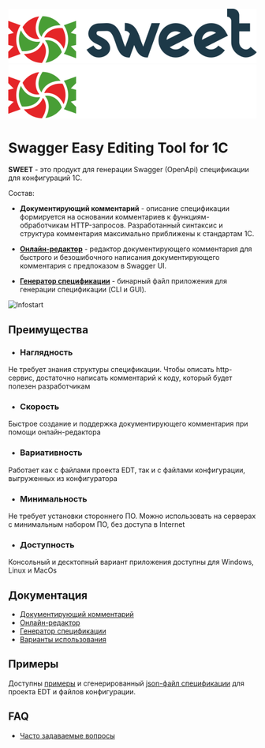 ![SWEET](./logo/sweet-logo-full-light.svg#gh-light-mode-only) ![SWEET](./logo/sweet-logo-full-dark.svg#gh-dark-mode-only)

# Swagger Easy Editing Tool for 1С

**SWEET** - это продукт для генерации Swagger (OpenApi) спецификации для конфигураций 1С. 

Состав:

- **Документирующий комментарий** - описание спецификации формируется на основании комментариев к функциям-обработчикам HTTP-запросов. Разработанный синтаксис и структура комментария максимально приближены к стандартам 1С.

- [**Онлайн-редактор**](https://sweet-editor.ru/#editor) - редактор документирующего комментария для быстрого и безошибочного написания документирующего комментария с предпоказом в Swagger UI.

- [**Генератор спецификации**](https://infostart.ru/marketplace/2230565/) - бинарный файл приложения для генерации спецификации (CLI и GUI). 

![Infostart](https://infostart.ru/bitrix/templates/sandbox_empty/assets/tpl/abo/img/logo.svg)


## Преимущества

- ### Наглядность

Не требует знания структуры спецификации. Чтобы описать http-сервис, достаточно написать комментарий к коду, который будет полезен разработчикам

- ### Скорость

Быстрое создание и поддержка документирующего комментария при помощи онлайн-редактора

- ### Вариативность

Работает как с файлами проекта EDT, так и с файлами конфигурации, выгруженных из конфигуратора

- ### Минимальность

Не требует установки стороннего ПО. Можно использовать на серверах с минимальным набором ПО, без доступа в Internet

- ### Доступность

Консольный и десктопный вариант приложения доступны для Windows, Linux и MacOs


## Документация

- [Документирующий комментарий](documentation/Разделы)
- [Онлайн-редактор](documentation/Редактор)
- [Генератор спецификации](documentation/Приложение)
- [Варианты использования](documentation/Варианты)

## Примеры

Доступны [примеры](/exts/) и сгенерированный [json-файл спецификации](/examples/swagger.json) для проекта EDT и файлов конфигурации.

## FAQ
- [Часто задаваемые вопросы](FAQ.md)
